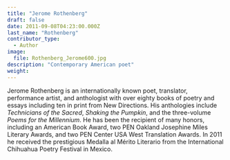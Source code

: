 ```yaml
---
title: "Jerome Rothenberg"
draft: false
date: 2011-09-08T04:23:00.000Z
last_name: "Rothenberg"
contributor_type:
  - Author
image:
  file: Rothenberg_Jerome600.jpg
description: "Contemporary American poet"
weight:
---
```


Jerome Rothenberg is an internationally known poet, translator, performance artist, and anthologist with over eighty books of poetry and essays including ten in print from New Directions. His anthologies include _Technicians of the Sacred_, _Shaking the Pumpkin_, and the three-volume _Poems for the Millennium_. He has been the recipient of many honors, including an American Book Award, two PEN Oakland Josephine Miles Literary Awards, and two PEN Center USA West Translation Awards. In 2011 he received the prestigious Medalla al Mérito Literario from the International Chihuahua Poetry Festival in Mexico.

